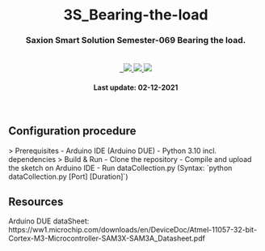 <div align="center">
  <h1 align="center">
    3S_Bearing-the-load
  </h1>
    <h3 align="center">
   Saxion Smart Solution Semester-069 Bearing the load.<br><br>
  </h3>

<a href="https://github.com/ypj0202/3S_Bearing-the-load/pulls">
    <img src="https://img.shields.io/badge/Status-Tesing-yellow.svg" alt="">
  </a>
  <a href="https://github.com/ypj0202/3S_Bearing-the-load/pulls">
    <img src="https://img.shields.io/badge/Pull requests-Welcome-brightgreen.svg" alt="">
  </a>
  <a href="https://github.com/ypj0202/3S_Bearing-the-load/issues/new">
    <img src="https://img.shields.io/badge/Issues-Welcome-brightgreen.svg">
  </a>
  <a href="https://github.com/ypj0202/3S_Bearing-the-load/releases">
    <img src="https://img.shields.io/badge/Release-v1.0-blue.svg?">
  </a>
  <a href="mailto:ypj.0202@gmail.com">
    <img src="https://img.shields.io/badge/Contact-Email-blue">
  </a>
</div>
<h4 align="center">
   Last update: 02-12-2021
  </h4>
<br>
<h2>Configuration procedure</h2>
> Prerequisites
- Arduino IDE (Arduino DUE)
- Python 3.10 incl. dependencies
> Build & Run
- Clone the repository
- Compile and upload the sketch on Arduino IDE
- Run dataCollection.py
(Syntax: `python dataCollection.py [Port] [Duration]`)
<h2>Resources</h2>
Arduino DUE dataSheet:<br> https://ww1.microchip.com/downloads/en/DeviceDoc/Atmel-11057-32-bit-Cortex-M3-Microcontroller-SAM3X-SAM3A_Datasheet.pdf